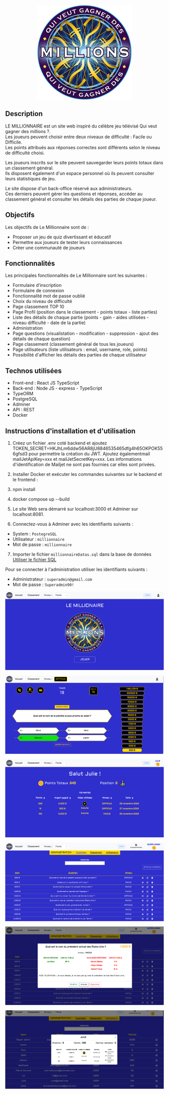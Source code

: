 <div style="text-align:center;">
    <img src="./Front/src/assets/images/milionLogo.png" width="300px" alt="Logo Le millionnaire">
</div>

## Description

LE MILLIONNAIRE est un site web inspiré du célèbre jeu télévisé Qui veut gagner des millions ?.   
Les joueurs peuvent choisir entre deux niveaux de difficulté : Facile ou Difficile.   
Les points attribués aux réponses correctes sont différents selon le niveau de difficulté choisi.    
  
Les joueurs inscrits sur le site peuvent sauvegarder leurs points totaux dans un classement général.   
Ils disposent également d'un espace personnel où ils peuvent consulter leurs statistiques de jeu.  

Le site dispose d'un back-office réservé aux administrateurs.   
Ces derniers peuvent gérer les questions et réponses, accéder au classement général et consulter les détails des parties de chaque joueur.

## Objectifs

Les objectifs de Le Millionnaire sont de :

* Proposer un jeu de quiz divertissant et éducatif
* Permettre aux joueurs de tester leurs connaissances
* Créer une communauté de joueurs

## Fonctionnalités

Les principales fonctionnalités de Le Millionnaire sont les suivantes :

* Formulaire d’inscription
* Formulaire de connexion
* Fonctionnalité mot de passe oublié
* Choix du niveau de difficulté
* Page classement TOP 10
* Page Profil (position dans le classement - points totaux - liste parties)
* Liste des détails de chaque partie (points - gain - aides utilisées - niveau difficulté - date de la partie)
* Administration
* Page questions (visualistation - modification - suppression - ajout des détails de chaque question)
* Page classement (classement général de tous les joueurs)
* Page utilisateurs (liste utilisateurs : email, username, role, points)
* Possibilité d'afficher les détails des parties de chaque utilisateur

## Technos utilisées
* Front-end : React JS TypeScript
* Back-end : Node JS - express - TypeScript
* TypeORM
* PostgreSQL
* Adminer
* API : REST
* Docker

## Instructions d'installation et d'utilisation

1. Créez un fichier .env coté backend et ajoutez TOKEN_SECRET=HKJhLm6ddw56AR8jU8846535465dfg4h65OKPOK556gfsd3 pour permettre la création du JWT. Ajoutez égalementmail mailJetApiKey=xxx et mailJetSecretKey=xxx.  Les informations d'identification de Mailjet ne sont pas fournies car elles sont privées.

2. Installer Docker et exécuter les commandes suivantes sur le backend et le frontend :

3. npm install 

4. docker compose up --build

5. Le site Web sera démarré sur localhost:3000 et Adminer sur localhost:8081.

6. Connectez-vous à Adminer avec les identifiants suivants :

* System : `PostegreSQL`
* Utilisateur : `millionnaire`
* Mot de passe : `millionnaire`

7. Importer le fichier `millionnaireDatas.sql` dans la base de données
[Utiliser le fichier SQL](./Back/millionnaireDatas.sql)

Pour se connecter à l'administration utiliser les identifiants suivants :

* Administrateur : `superadmin@gmail.com`
* Mot de passe : `Superadmin90!`


![Homepage](https://github.com/AndreaDellaBiancia/images-readme/blob/main/LeMillionaire/home.png?raw=true)  


![Jeu)](https://github.com/AndreaDellaBiancia/images-readme/blob/main/LeMillionaire/jeu.png?raw=true)  


![Page Profil](https://github.com/AndreaDellaBiancia/images-readme/blob/main/LeMillionaire/profil.png?raw=true)  


![Page administration questions](https://github.com/AndreaDellaBiancia/images-readme/blob/main/LeMillionaire/admin.png?raw=true)  

![Administration détails question](https://github.com/AndreaDellaBiancia/images-readme/blob/main/LeMillionaire/adminQuestion.png?raw=true)  

![Page administration utilisateurs](https://github.com/AndreaDellaBiancia/images-readme/blob/main/LeMillionaire/adminUser.png?raw=true)  
